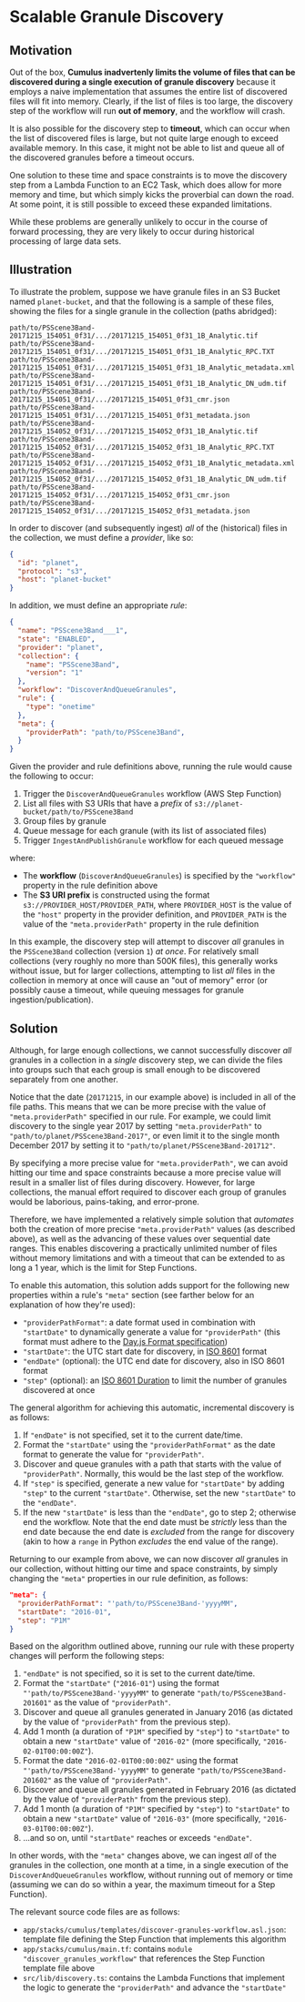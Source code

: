 # Scalable Granule Discovery

## Motivation

Out of the box, **Cumulus inadvertenly limits the volume of files that can be
discovered during a single execution of granule discovery** because it employs a
naive implementation that assumes the entire list of discovered files will fit
into memory.  Clearly, if the list of files is too large, the discovery step of
the workflow will run **out of memory**, and the workflow will crash.

It is also possible for the discovery step to **timeout**, which can occur when
the list of discovered files is large, but not quite large enough to exceed
available memory.  In this case, it might not be able to list and queue all of
the discovered granules before a timeout occurs.

One solution to these time and space constraints is to move the discovery step
from a Lambda Function to an EC2 Task, which does allow for more memory and
time, but which simply kicks the proverbial can down the road.  At some point,
it is still possible to exceed these expanded limitations.

While these problems are generally unlikely to occur in the course of forward
processing, they are very likely to occur during historical processing of large
data sets.

## Illustration

To illustrate the problem, suppose we have granule files in an S3 Bucket named
`planet-bucket`, and that the following is a sample of these files, showing the
files for a single granule in the collection (paths abridged):

```plain
path/to/PSScene3Band-20171215_154051_0f31/.../20171215_154051_0f31_1B_Analytic.tif
path/to/PSScene3Band-20171215_154051_0f31/.../20171215_154051_0f31_1B_Analytic_RPC.TXT
path/to/PSScene3Band-20171215_154051_0f31/.../20171215_154051_0f31_1B_Analytic_metadata.xml
path/to/PSScene3Band-20171215_154051_0f31/.../20171215_154051_0f31_1B_Analytic_DN_udm.tif
path/to/PSScene3Band-20171215_154051_0f31/.../20171215_154051_0f31_cmr.json
path/to/PSScene3Band-20171215_154051_0f31/.../20171215_154051_0f31_metadata.json
path/to/PSScene3Band-20171215_154052_0f31/.../20171215_154052_0f31_1B_Analytic.tif
path/to/PSScene3Band-20171215_154052_0f31/.../20171215_154052_0f31_1B_Analytic_RPC.TXT
path/to/PSScene3Band-20171215_154052_0f31/.../20171215_154052_0f31_1B_Analytic_metadata.xml
path/to/PSScene3Band-20171215_154052_0f31/.../20171215_154052_0f31_1B_Analytic_DN_udm.tif
path/to/PSScene3Band-20171215_154052_0f31/.../20171215_154052_0f31_cmr.json
path/to/PSScene3Band-20171215_154052_0f31/.../20171215_154052_0f31_metadata.json
```

In order to discover (and subsequently ingest) _all_ of the (historical) files
in the collection, we must define a _provider_, like so:

```json
{
  "id": "planet",
  "protocol": "s3",
  "host": "planet-bucket"
}
```

In addition, we must define an appropriate _rule_:

```json
{
  "name": "PSScene3Band___1",
  "state": "ENABLED",
  "provider": "planet",
  "collection": {
    "name": "PSScene3Band",
    "version": "1"
  },
  "workflow": "DiscoverAndQueueGranules",
  "rule": {
    "type": "onetime"
  },
  "meta": {
    "providerPath": "path/to/PSScene3Band",
  }
}
```

Given the provider and rule definitions above, running the rule would cause the
following to occur:

1. Trigger the `DiscoverAndQueueGranules` workflow (AWS Step Function)
1. List all files with S3 URIs that have a _prefix_ of
   `s3://planet-bucket/path/to/PSScene3Band`
1. Group files by granule
1. Queue message for each granule (with its list of associated files)
1. Trigger `IngestAndPublishGranule` workflow for each queued message

where:

- The **workflow** (`DiscoverAndQueueGranules`) is specified by the `"workflow"`
  property in the rule definition above
- The **S3 URI prefix** is constructed using the format
  `s3://PROVIDER_HOST/PROVIDER_PATH`, where `PROVIDER_HOST` is the value of the
  `"host"` property in the provider definition, and `PROVIDER_PATH` is the value
  of the `"meta.providerPath"` property in the rule definition

In this example, the discovery step will attempt to discover _all_ granules in
the `PSScene3Band` collection (version `1`) _at once_.  For relatively small
collections (very roughly no more than 500K files), this generally works without
issue, but for larger collections, attempting to list _all_ files in the
collection in memory at once will cause an "out of memory" error (or possibly
cause a timeout, while queuing messages for granule ingestion/publication).

## Solution

Although, for large enough collections, we cannot successfully discover _all_
granules in a collection in a _single_ discovery step, we can divide the files
into groups such that each group is small enough to be discovered separately
from one another.

Notice that the date (`20171215`, in our example above) is included in all of
the file paths.  This means that we can be more precise with the value of
`"meta.providerPath"` specified in our rule.  For example, we could limit
discovery to the single year 2017 by setting `"meta.providerPath"` to
`"path/to/planet/PSScene3Band-2017"`, or even limit it to the single month
December 2017 by setting it to `"path/to/planet/PSScene3Band-201712"`.

By specifying a more precise value for `"meta.providerPath"`, we can avoid
hitting our time and space constraints because a more precise value will result
in a smaller list of files during discovery.  However, for large collections,
the manual effort required to discover each group of granules would be
laborious, pains-taking, and error-prone.

Therefore, we have implemented a relatively simple solution that _automates_
both the creation of more precise `"meta.providerPath"` values (as described
above), as well as the advancing of these values over sequential date ranges.
This enables discovering a practically unlimited number of files without memory
limitations and with a timeout that can be extended to as long a 1 year, which
is the limit for Step Functions.

To enable this automation, this solution adds support for the following new
properties within a rule's `"meta"` section (see farther below for an
explanation of how they're used):

- `"providerPathFormat"`: a date format used in combination with `"startDate"`
  to dynamically generate a value for `"providerPath"` (this format must adhere
  to the [Day.js Format specification])
- `"startDate"`: the UTC start date for discovery, in [ISO 8601] format
- `"endDate"` (optional): the UTC end date for discovery, also in ISO 8601 format
- `"step"` (optional): an [ISO 8601 Duration] to limit the number of granules
  discovered at once

The general algorithm for achieving this automatic, incremental discovery is as
follows:

1. If `"endDate"` is not specified, set it to the current date/time.
1. Format the `"startDate"` using the `"providerPathFormat"` as the date format
   to generate the value for `"providerPath"`.
1. Discover and queue granules with a path that starts with the value of
   `"providerPath"`.  Normally, this would be the last step of the workflow.
1. If `"step"` is specified, generate a new value for `"startDate"` by adding
   `"step"` to the current `"startDate"`.  Otherwise, set the new `"startDate"`
   to the `"endDate"`.
1. If the new `"startDate"` is less than the `"endDate"`, go to step 2;
   otherwise end the workflow.  Note that the end date must be _strictly_ less
   than the end date because the end date is _excluded_ from the range for
   discovery (akin to how a `range` in Python _excludes_ the end value of the
   range).

Returning to our example from above, we can now discover _all_ granules in our
collection, without hitting our time and space constraints, by simply changing
the `"meta"` properties in our rule definition, as follows:

```json
"meta": {
  "providerPathFormat": "'path/to/PSScene3Band-'yyyyMM",
  "startDate": "2016-01",
  "step": "P1M"
}
```

Based on the algorithm outlined above, running our rule with these property
changes will perform the following steps:

1. `"endDate"` is not specified, so it is set to the current date/time.
1. Format the `"startDate"` (`"2016-01"`) using the format
   `"'path/to/PSScene3Band-'yyyyMM"` to generate
   `"path/to/PSScene3Band-201601"` as the value of `"providerPath"`.
1. Discover and queue all granules generated in January 2016 (as dictated by
   the value of `"providerPath"` from the previous step).
1. Add 1 month (a duration of `"P1M"` specified by `"step"`) to `"startDate"` to
   obtain a new `"startDate"` value of `"2016-02"` (more specifically,
   `"2016-02-01T00:00:00Z"`).
1. Format the date `"2016-02-01T00:00:00Z"` using the format
   `"'path/to/PSScene3Band-'yyyyMM"` to generate
   `"path/to/PSScene3Band-201602"` as the value of `"providerPath"`.
1. Discover and queue all granules generated in February 2016 (as dictated by
   the value of `"providerPath"` from the previous step).
1. Add 1 month (a duration of `"P1M"` specified by `"step"`) to `"startDate"` to
   obtain a new `"startDate"` value of `"2016-03"` (more specifically,
   `"2016-03-01T00:00:00Z"`).
1. ...and so on, until `"startDate"` reaches or exceeds `"endDate"`.

In other words, with the `"meta"` changes above, we can ingest _all_ of the
granules in the collection, one month at a time, in a single execution of the
`DiscoverAndQueueGranules` workflow, without running out of memory or time
(assuming we can do so within a year, the maximum timeout for a Step Function).

The relevant source code files are as follows:

- `app/stacks/cumulus/templates/discover-granules-workflow.asl.json`: template
  file defining the Step Function that implements this algorithm
- `app/stacks/cumulus/main.tf`: contains `module "discover_granules_workflow"`
  that references the Step Function template file above
- `src/lib/discovery.ts`: contains the Lambda Functions that implement the logic
  to generate the `"providerPath"` and advance the `"startDate"`

[Day.js Format specification]:
  https://day.js.org/docs/en/display/format
[ISO 8601]:
  https://en.wikipedia.org/wiki/ISO_8601
[ISO 8601 Duration]:
  https://en.wikipedia.org/wiki/ISO_8601#Durations
